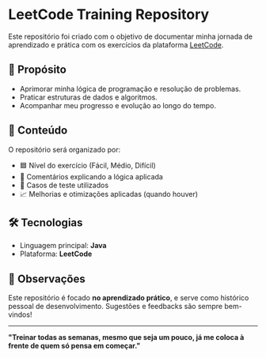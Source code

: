 # LeetCode Training Repository

Este repositório foi criado com o objetivo de documentar minha jornada de aprendizado e prática com os exercícios da plataforma [LeetCode](https://leetcode.com/).

## 🚀 Propósito

- Aprimorar minha lógica de programação e resolução de problemas.
- Praticar estruturas de dados e algoritmos.
- Acompanhar meu progresso e evolução ao longo do tempo.

## 🧠 Conteúdo

O repositório será organizado por:

- 🟦 Nível do exercício (Fácil, Médio, Difícil)
- 💬 Comentários explicando a lógica aplicada
- 🧪 Casos de teste utilizados
- 📈 Melhorias e otimizações aplicadas (quando houver)

## 🛠️ Tecnologias

- Linguagem principal: **Java**
- Plataforma: **LeetCode**

## 📌 Observações

Este repositório é focado **no aprendizado prático**, e serve como histórico pessoal de desenvolvimento. Sugestões e feedbacks são sempre bem-vindos!

---

**"Treinar todas as semanas, mesmo que seja um pouco, já me coloca à frente de quem só pensa em começar."**

